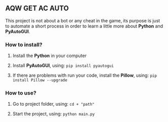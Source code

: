 ## AQW GET AC AUTO

This project is not about a bot or any cheat in the game, its purpose is just to automate a short process in order to learn a little more about **Python** and **PyAutoGUI**.

### How to install?

1. Install the **Python** in your computer

2. Install **PyAutoGUI**, using: `pip install pyautogui`

3. If there are problems with run your code,
install the **Pillow**, using: `pip install Pillow --upgrade`

### How to use?

1. Go to project folder, using: `cd + "path"`

2. Start the project, using: `python main.py`
